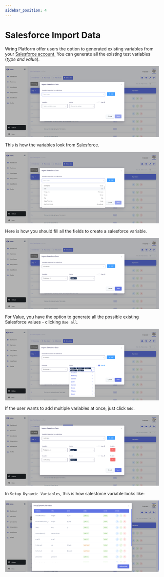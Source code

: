 ```yaml
---
sidebar_position: 4
---
```


# Salesforce Import Data

Wring Platform offer users the option to generated existing variables from your [Salesforce account.](https://aichemy2-dev-ed.my.salesforce.com/)
You can generate all the existing test variables (*type and value*).

![Salesforce Page](/img/sales.png)

This is how the variables look from Salesforce. 

![Salesforce Page](/img/type.png)

Here is how you should fill all the fields to create a salesforce variable.

![Salesforce Page](/img/vsales.png)

For Value, you have the option to generate all the possible existing Salesforce values - clicking `Use all`.

![Salesforce Page](/img/use.png)

If the user wants to add multiple variables at once, just click `Add`.

![Salesforce Page](/img/vmultiple.png)

In `Setup Dynamic Variables`, this is how salesforce variable looks like: 

![Salesforce Page](/img/saless.png)